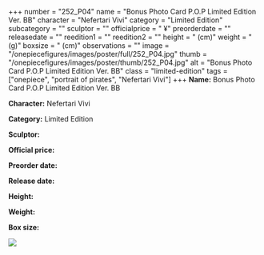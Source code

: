 +++
number = "252_P04"
name = "Bonus Photo Card P.O.P Limited Edition Ver. BB"
character = "Nefertari Vivi"
category = "Limited Edition"
subcategory = ""
sculptor = ""
officialprice = " ¥"
preorderdate = ""
releasedate = ""
reedition1 = ""
reedition2 = ""
height = " (cm)"
weight = " (g)"
boxsize = " (cm)"
observations = ""
image = "/onepiecefigures/images/poster/full/252_P04.jpg"
thumb = "/onepiecefigures/images/poster/thumb/252_P04.jpg"
alt = "Bonus Photo Card P.O.P Limited Edition Ver. BB"
class = "limited-edition"
tags = ["onepiece", "portrait of pirates",  "Nefertari Vivi"]
+++
**Name:** Bonus Photo Card P.O.P Limited Edition Ver. BB

**Character:** Nefertari Vivi

**Category:** Limited Edition 

**Sculptor:** 

**Official price:** 

**Preorder date:** 

**Release date:** 

**Height:** 

**Weight:** 

**Box size:** 

<img src="/onepiecefigures/images/poster/thumb/252_P04.jpg">